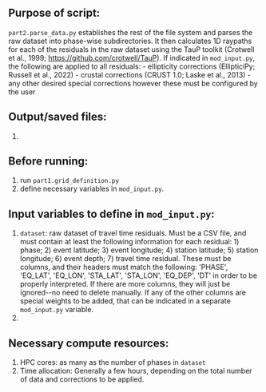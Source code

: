 ## Purpose of script:
`part2.parse_data.py` establishes the rest of the file system and parses the raw dataset into phase-wise subdirectories. It then calculates 1D raypaths for each of the residuals in the raw dataset using the TauP toolkit (Crotwell et al., 1999; https://github.com/crotwell/TauP). If indicated in `mod_input.py`, the following are applied to all residuals:
    - ellipticity corrections (EllipticiPy; Russell et al., 2022)
    - crustal corrections (CRUST 1.0; Laske et al., 2013)
    - any other desired special corrections however these must be configured by the user


## Output/saved files:
1. 

## Before running:
1. run `part1.grid_definition.py`
2. define necessary variables in `mod_input.py`.


## Input variables to define in `mod_input.py`:
1. `dataset`: raw dataset of travel time residuals. Must be a CSV file, and must contain at least the following information for each residual: 1) phase; 2) event latitude; 3) event longitude; 4) station latitude; 5) station longitude; 6) event depth; 7) travel time residual. These must be columns, and their headers must match the following: 'PHASE', 'EQ_LAT', 'EQ_LON', 'STA_LAT', 'STA_LON', 'EQ_DEP', 'DT' in order to be properly interpreted.  If there are more columns, they will just be ignored--no need to delete manually. If any of the other columns are special weights to be added, that can be indicated in a separate `mod_input.py` variable.
2. 

## Necessary compute resources:
1. HPC cores: as many as the number of phases in `dataset`
2. Time allocation: Generally a few hours, depending on the total number of data and corrections to be applied.